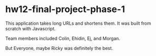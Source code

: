 # hw12-final-project-phase-1

This application takes long URLs and shortens them. It was built from scratch with Javascript.

Team members included Colin, Ehidin, Ej, and Morgan.

But Everyone, maybe Ricky was definitely the best.
